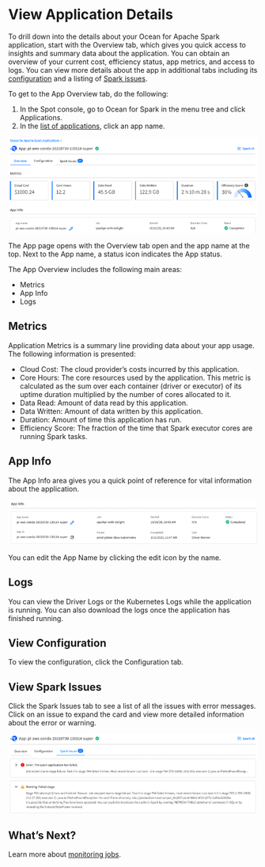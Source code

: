 <meta name="robots" content="noindex">

# View Application Details

To drill down into the details about your Ocean for Apache Spark application, start with the Overview tab, which gives you quick access to insights and summary data about the application. You can obtain an overview of your current cost, efficiency status, app metrics, and access to logs. You can view more details about the app in additional tabs including its [configuration](ocean-spark/product-tour/view-application-details?id=view-configuration) and a listing of [Spark issues](ocean-spark/product-tour/view-application-details?id=view-spark-issues).

To get to the App Overview tab, do the following:
1. In the Spot console, go to Ocean for Spark in the menu tree and click Applications.
2. In the [list of applications](ocean-spark/product-tour/monitor-applications), click an app name.

<img src="/ocean-spark/_media/view-app-details-01.png" />

The App page opens with the Overview tab open and the app name at the top. Next to the App name, a status icon indicates the App status.

The App Overview includes the following main areas:
- Metrics
- App Info
- Logs

## Metrics

Application Metrics is a summary line providing data about your app usage. The following information is presented:
- Cloud Cost: The cloud provider’s costs incurred by this application.
- Core Hours: The core resources used by the application. This metric is calculated as the sum over each container (driver or executor) of its uptime duration multiplied by the number of cores allocated to it.
- Data Read: Amount of data read by this application.
- Data Written: Amount of data written by this application.
- Duration: Amount of time this application has run.
- Efficiency Score: The fraction of the time that Spark executor cores are running Spark tasks.

## App Info

The App Info area gives you a quick point of reference for vital information about the application.

<img src="/ocean-spark/_media/view-app-details-02.png" />

You can edit the App Name by clicking the edit icon by the name.

## Logs

You can view the Driver Logs or the Kubernetes Logs while the application is running. You can also download the logs once the application has finished running.

## View Configuration

To view the configuration, click the Configuration tab.

## View Spark Issues

Click the Spark Issues tab to see a list of all the issues with error messages. Click on an issue to expand the card and view more detailed information about the error or warning.

<img src="/ocean-spark/_media/view-app-details-03.png" />

## What’s Next?

Learn more about [monitoring jobs](ocean-spark/product-tour/monitor-jobs).
